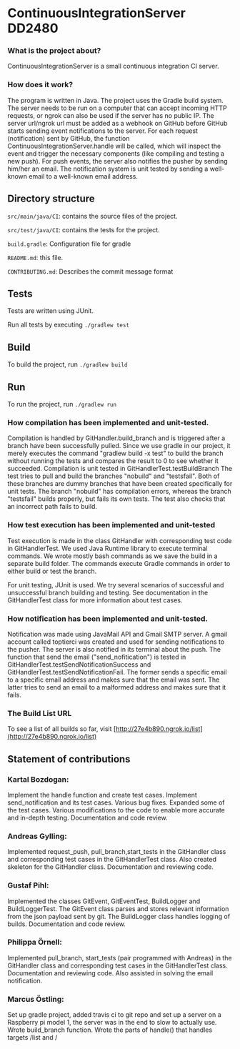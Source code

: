 # ContinuousIntegrationServer DD2480

### What is the project about?

ContinuousIntegrationServer is a small continuous integration CI server.

### How does it work?
The program is written in Java. The project uses the Gradle build system.
The server needs to be run on a computer that can accept incoming HTTP requests, or ngrok can also be used if the server has no public IP.
The server url/ngrok url must be added as a webhook on GitHub before GitHub starts sending event notifications to the server.
For each request (notification) sent by GitHub, the function ContinuousIntegrationServer.handle will be called, which will inspect the event and trigger the necessary components (like compiling and testing a new push).
For push events, the server also notifies the pusher by sending him/her an email. The notification system is unit tested by sending a well-known email to a well-known email address.


## Directory structure
`src/main/java/CI`: contains the source files of the project.

`src/test/java/CI`: contains the tests for the project.

`build.gradle`: Configuration file for gradle

`README.md`: this file.

`CONTRIBUTING.md`: Describes the commit message format

## Tests
Tests are written using JUnit.

Run all tests by executing `./gradlew test`

## Build

To build the project, run `./gradlew build`

## Run

To run the project, run `./gradlew run`

### How compilation has been implemented and unit-tested.
Compilation is handled by GitHandler.build_branch and is triggered after a branch have been successfully pulled.
Since we use gradle in our project, it merely executes the command "gradlew build -x test" to build the branch without running the tests and compares the result to 0 to see whether it succeeded.
Compilation is unit tested in GitHandlerTest.testBuildBranch
The test tries to pull and build the branches "nobuild" and "testsfail". Both of these branches are dummy branches that have been created specifically for unit tests.
The branch "nobuild" has compilation errors, whereas the branch "testsfail" builds properly, but fails its own tests.
The test also checks that an incorrect path fails to build.
### How test execution has been implemented and unit-tested
Test execution is made in the class GitHandler with corresponding test code in GitHandlerTest. We used Java Runtime library to execute terminal commands. We wrote mostly bash commands as we save the build in a separate build folder. The commands execute Gradle commands in order to either build or test the branch.

For unit testing, JUnit is used. We try several scenarios of successful and unsuccessful branch building and testing. See documentation in the GitHandlerTest class for more information about test cases.

### How notification has been implemented and unit-tested.
Notification was made using JavaMail API and Gmail SMTP server. A gmail account called toptierci was created and used for sending notifications to the pusher. The server is also notified in its terminal about the push.
The function that send the email ("send_nofitication") is tested in GitHandlerTest.testSendNotificationSuccess and GitHandlerTest.testSendNotificationFail. The former sends a specific email to a specific email address and makes sure that the email was sent. The latter tries to send an email to a malformed address and makes sure that it fails.

### The Build List URL
To see a list of all builds so far, visit [http://27e4b890.ngrok.io/list](http://27e4b890.ngrok.io/list)

## Statement of contributions
### Kartal Bozdogan:
Implement the handle function and create test cases. Implement send_notification and its test cases. Various bug fixes. Expanded some of the test cases. Various modifications to the code to enable more accurate and in-depth testing. Documentation and code review.
### Andreas Gylling:
Implemented request_push, pull_branch,start_tests in the GitHandler class and corresponding test cases in the GitHandlerTest class. Also created skeleton for the GitHandler class. Documentation and reviewing code.
### Gustaf Pihl:
Implemented the classes GitEvent, GitEventTest, BuildLogger and BuildLoggerTest. The GitEvent class parses and stores relevant information from the json payload sent by git. The BuildLogger class handles logging of builds. Documentation and code review.
### Philippa Örnell:
Implemented pull_branch, start_tests (pair programmed with Andreas) in the GitHandler class and corresponding test cases in the GitHandlerTest class. Documentation and reviewing code. Also assisted in solving the email notification.
### Marcus Östling:
Set up gradle project, added travis ci to git repo and set up a server on a Raspberry pi model 1, the server was in the end to slow to actually use. Wrote build_branch function. Wrote the parts of handle() that handles targets /list and /<build id> 
